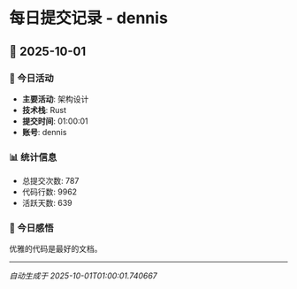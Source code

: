 # 每日提交记录 - dennis

## 📅 2025-10-01

### 🎯 今日活动
- **主要活动**: 架构设计
- **技术栈**: Rust
- **提交时间**: 01:00:01
- **账号**: dennis

### 📊 统计信息
- 总提交次数: 787
- 代码行数: 9962
- 活跃天数: 639

### 💭 今日感悟
优雅的代码是最好的文档。

---
*自动生成于 2025-10-01T01:00:01.740667*
